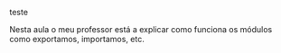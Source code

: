 teste

Nesta aula o meu professor está a explicar como funciona os módulos
como exportamos, importamos, etc.

